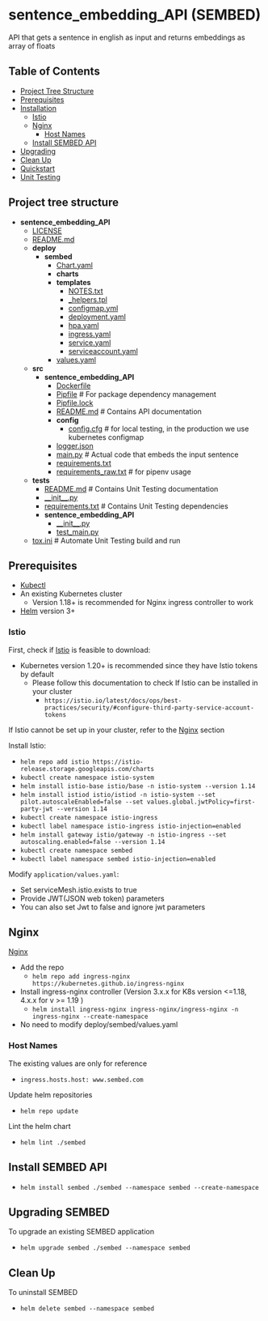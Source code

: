 # sentence_embedding_API (SEMBED)
API that gets a sentence in english as input and returns embeddings as array of floats

## Table of Contents
- [Project Tree Structure](#project-tree-structure)
- [Prerequisites](#prerequisites)
- [Installation](#installation)
  - [Istio](#istio)
  - [Nginx](#nginx)
    - [Host Names](#host-names)
  - [Install SEMBED API](#install-sembed-api)
- [Upgrading](#upgrading-sembed)
- [Clean Up](#clean-up)
- [Quickstart](./src/sentence_embedding_API/README.md)
- [Unit Testing](./tests/README.md)

## Project tree structure

- __sentence\_embedding\_API__
   - [LICENSE](LICENSE)
   - [README.md](README.md)
   - __deploy__
     - __sembed__
       - [Chart.yaml](deploy/sembed/Chart.yaml)
       - __charts__
       - __templates__
         - [NOTES.txt](deploy/sembed/templates/NOTES.txt)
         - [\_helpers.tpl](deploy/sembed/templates/_helpers.tpl)
         - [configmap.yml](deploy/sembed/templates/configmap.yml)
         - [deployment.yaml](deploy/sembed/templates/deployment.yaml)
         - [hpa.yaml](deploy/sembed/templates/hpa.yaml)
         - [ingress.yaml](deploy/sembed/templates/ingress.yaml)
         - [service.yaml](deploy/sembed/templates/service.yaml)
         - [serviceaccount.yaml](deploy/sembed/templates/serviceaccount.yaml)
       - [values.yaml](deploy/sembed/values.yaml)
   - __src__
     - __sentence\_embedding\_API__
       - [Dockerfile](src/sentence_embedding_API/Dockerfile)
       - [Pipfile](src/sentence_embedding_API/Pipfile) # For package dependency management
       - [Pipfile.lock](src/sentence_embedding_API/Pipfile.lock)
       - [README.md](src/sentence_embedding_API/README.md) # Contains API documentation
       - __config__
         - [config.cfg](src/sentence_embedding_API/config/config.cfg) # for local testing, in the production we use kubernetes configmap
       - [logger.json](src/sentence_embedding_API/logger.json)
       - [main.py](src/sentence_embedding_API/main.py) # Actual code that embeds the input sentence
       - [requirements.txt](src/sentence_embedding_API/requirements.txt)
       - [requirements\_raw.txt](src/sentence_embedding_API/requirements_raw.txt) # for pipenv usage
   - __tests__
     - [README.md](tests/README.md) # Contains Unit Testing documentation
     - [\_\_init\_\_.py](tests/__init__.py)
     - [requirements.txt](tests/requirements.txt) # Contains Unit Testing dependencies
     - __sentence\_embedding\_API__
       - [\_\_init\_\_.py](tests/sentence_embedding_API/__init__.py)
       - [test\_main.py](tests/sentence_embedding_API/test_main.py)
   - [tox.ini](tox.ini) # Automate Unit Testing build and run


## Prerequisites
- [Kubectl](https://kubernetes.io/docs/tasks/tools/install-kubectl/)
- An existing Kubernetes cluster
  - Version 1.18+ is recommended for Nginx ingress controller to work
- [Helm](https://helm.sh/docs/intro/install/) version 3+

### Istio
First, check if [Istio](https://istio.io) is feasible to download:
- Kubernetes version 1.20+ is recommended since they have Istio tokens by default
    - Please follow this documentation to check If Istio can be installed in your cluster
        - `https://istio.io/latest/docs/ops/best-practices/security/#configure-third-party-service-account-tokens`

If Istio cannot be set up in your cluster, refer to the [Nginx](#nginx) section

Install Istio:
- `helm repo add istio https://istio-release.storage.googleapis.com/charts`
- `kubectl create namespace istio-system`
- `helm install istio-base istio/base -n istio-system --version 1.14`
- `helm install istiod istio/istiod -n istio-system --set pilot.autoscaleEnabled=false --set values.global.jwtPolicy=first-party-jwt --version 1.14`
- `kubectl create namespace istio-ingress`
- `kubectl label namespace istio-ingress istio-injection=enabled`
- `helm install gateway istio/gateway -n istio-ingress --set autoscaling.enabled=false --version 1.14`
- `kubectl create namespace sembed`
- `kubectl label namespace sembed istio-injection=enabled`

Modify `application/values.yaml`:
- Set serviceMesh.istio.exists to true
- Provide JWT(JSON web token) parameters
- You can also set Jwt to false and ignore jwt parameters

## Nginx
[Nginx](https://kubernetes.github.io/ingress-nginx/)
-  Add the repo
    - `helm repo add ingress-nginx https://kubernetes.github.io/ingress-nginx`
- Install ingress-nginx controller (Version 3.x.x for K8s version <=1.18, 4.x.x for v >= 1.19  )
    - `helm install ingress-nginx ingress-nginx/ingress-nginx -n ingress-nginx --create-namespace`
- No need to modify deploy/sembed/values.yaml

### Host Names
The existing values are only for reference
- `ingress.hosts.host: www.sembed.com`

Update helm repositories
- `helm repo update`

Lint the helm chart
- `helm lint ./sembed`

## Install SEMBED API
  - `helm install sembed ./sembed --namespace sembed --create-namespace`

## Upgrading SEMBED
To upgrade an existing SEMBED application
- `helm upgrade sembed ./sembed --namespace sembed`

## Clean Up
To uninstall SEMBED
- `helm delete sembed --namespace sembed`
